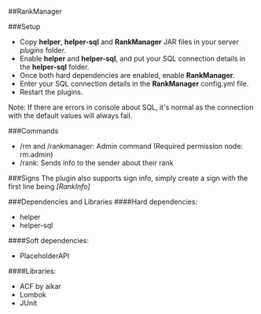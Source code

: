 ##RankManager

###Setup
- Copy **helper**, **helper-sql** and **RankManager** JAR files in your server *plugins* folder.
- Enable **helper** and **helper-sql**, and put your SQL connection details in the **helper-sql** folder.
- Once both hard dependencies are enabled, enable **RankManager**.
- Enter your SQL connection details in the **RankManager** config.yml file.
- Restart the plugins.

Note: If there are errors in console about SQL, it's normal as the connection with the default values will always fail.

###Commands
- /rm and /rankmanager: Admin command (Required permission node: rm.admin)
- /rank: Sends info to the sender about their rank

###Signs
The plugin also supports sign info, simply create a sign with the first line being *[RankInfo]*


###Dependencies and Libraries
####Hard dependencies:
- helper
- helper-sql

####Soft dependencies:
- PlaceholderAPI

####Libraries:
- ACF by aikar
- Lombok
- JUnit
